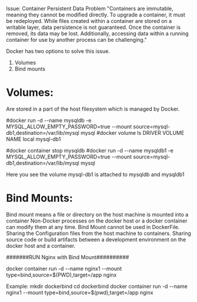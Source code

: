 Issue: Container Persistent Data Problem
"Containers are immutable, meaning they cannot be modified directly. To upgrade a container, it must be redeployed. While files created within a container are stored on a writable layer, data persistence is not guaranteed. Once the container is removed, its data may be lost. Additionally, accessing data within a running container for use by another process can be challenging."

Docker has two options to solve this issue.
1. Volumes
2. Bind mounts

# Volumes: 
Are stored in a part of the host filesystem which is managed by Docker.

#docker run -d --name mysqldb -e MYSQL_ALLOW_EMPTY_PASSWORD=true --mount source=mysql-db1,destination=/var/lib/mysql mysql
#docker volume ls
DRIVER    VOLUME NAME
local     mysql-db1

#docker container stop mysqldb
#docker run -d --name mysqldb1 -e MYSQL_ALLOW_EMPTY_PASSWORD=true --mount source=mysql-db1,destination=/var/lib/mysql mysql

Here you see the volume mysql-db1 is attached to mysqldb and mysqldb1

# Bind Mounts:
Bind mount means a file or directory on the host machine is mounted into a container
Non-Docker processes on the docker host or a docker container can modify them at any time.
Bind Mount cannot be used in DockerFile.
Sharing the Configuration files from the host machine to containers.
Sharing source code or build artifacts between a development environment on the docker host and a container.

#######RUN Nginx with Bind Mount##########

docker container run -d --name nginx1 --mount type=bind,source=$(PWD),target=/app nginx

Example:
mkdir dockerbind
cd dockerbind
docker container run -d --name nginx1 --mount type=bind,source=$(pwd),target=/app nginx

